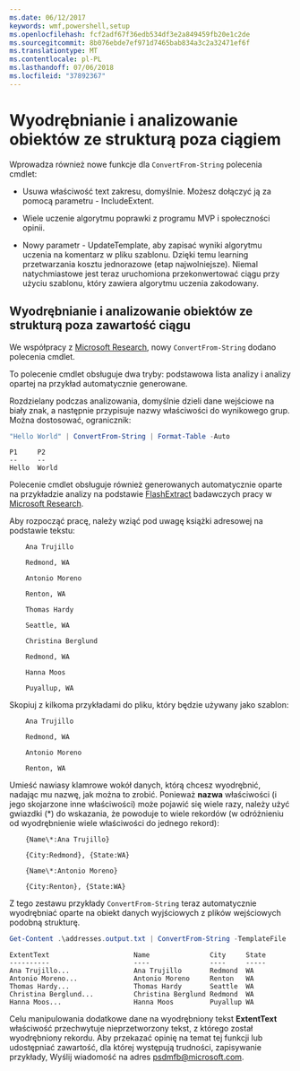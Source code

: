 ```yaml
---
ms.date: 06/12/2017
keywords: wmf,powershell,setup
ms.openlocfilehash: fcf2adf67f36edb534df3e2a849459fb20e1c2de
ms.sourcegitcommit: 8b076ebde7ef971d7465bab834a3c2a32471ef6f
ms.translationtype: MT
ms.contentlocale: pl-PL
ms.lasthandoff: 07/06/2018
ms.locfileid: "37892367"
---
```

# <a name="extract-and-parse-structured-objects-out-of-string"></a>Wyodrębnianie i analizowanie obiektów ze strukturą poza ciągiem

Wprowadza również nowe funkcje dla `ConvertFrom-String` polecenia cmdlet:

- Usuwa właściwość text zakresu, domyślnie. Możesz dołączyć ją za pomocą parametru - IncludeExtent.

- Wiele uczenie algorytmu poprawki z programu MVP i społeczności opinii.

- Nowy parametr - UpdateTemplate, aby zapisać wyniki algorytmu uczenia na komentarz w pliku szablonu. Dzięki temu learning przetwarzania kosztu jednorazowe (etap najwolniejsze). Niemal natychmiastowe jest teraz uruchomiona przekonwertować ciągu przy użyciu szablonu, który zawiera algorytmu uczenia zakodowany.

## <a name="extract-and-parse-structured-objects-out-of-string-content"></a>Wyodrębnianie i analizowanie obiektów ze strukturą poza zawartość ciągu

We współpracy z [Microsoft Research](https://www.microsoft.com/en-us/research/?from=http%3A%2F%2Fresearch.microsoft.com%2F), nowy `ConvertFrom-String` dodano polecenia cmdlet.

To polecenie cmdlet obsługuje dwa tryby: podstawowa lista analizy i analizy opartej na przykład automatycznie generowane.

Rozdzielany podczas analizowania, domyślnie dzieli dane wejściowe na biały znak, a następnie przypisuje nazwy właściwości do wynikowego grup. Można dostosować, ogranicznik:

```powershell
"Hello World" | ConvertFrom-String | Format-Table -Auto
```

```output
P1     P2
--     --
Hello  World
```

Polecenie cmdlet obsługuje również generowanych automatycznie oparte na przykładzie analizy na podstawie [FlashExtract](https://www.microsoft.com/en-us/research/publication/flashextract-framework-data-extraction-examples/?from=http%3A%2F%2Fresearch.microsoft.com%2Fen-us%2Fum%2Fpeople%2Fsumitg%2Fflashextract.html) badawczych pracy w [Microsoft Research](https://www.microsoft.com/en-us/research/?from=http%3A%2F%2Fresearch.microsoft.com%2F).

Aby rozpocząć pracę, należy wziąć pod uwagę książki adresowej na podstawie tekstu:

```
    Ana Trujillo

    Redmond, WA

    Antonio Moreno

    Renton, WA

    Thomas Hardy

    Seattle, WA

    Christina Berglund

    Redmond, WA

    Hanna Moos

    Puyallup, WA
```

Skopiuj z kilkoma przykładami do pliku, który będzie używany jako szablon:

```
    Ana Trujillo

    Redmond, WA

    Antonio Moreno

    Renton, WA
```

Umieść nawiasy klamrowe wokół danych, którą chcesz wyodrębnić, nadając mu nazwę, jak można to zrobić. Ponieważ **nazwa** właściwości (i jego skojarzone inne właściwości) może pojawić się wiele razy, należy użyć gwiazdki (\*) do wskazania, że powoduje to wiele rekordów (w odróżnieniu od wyodrębnienie wiele właściwości do jednego rekord):

```
    {Name\*:Ana Trujillo}

    {City:Redmond}, {State:WA}

    {Name\*:Antonio Moreno}

    {City:Renton}, {State:WA}
```

Z tego zestawu przykłady `ConvertFrom-String` teraz automatycznie wyodrębniać oparte na obiekt danych wyjściowych z plików wejściowych podobną strukturę.

```powershell
Get-Content .\addresses.output.txt | ConvertFrom-String -TemplateFile .\addresses.template.txt | Format-Table -Auto
```

```output
ExtentText                     Name               City     State
----------                     ----               ----     -----
Ana Trujillo...                Ana Trujillo       Redmond  WA
Antonio Moreno...              Antonio Moreno     Renton   WA
Thomas Hardy...                Thomas Hardy       Seattle  WA
Christina Berglund...          Christina Berglund Redmond  WA
Hanna Moos...                  Hanna Moos         Puyallup WA
```

Celu manipulowania dodatkowe dane na wyodrębniony tekst **ExtentText** właściwość przechwytuje nieprzetworzony tekst, z którego został wyodrębniony rekordu. Aby przekazać opinię na temat tej funkcji lub udostępniać zawartość, dla której występują trudności, zapisywanie przykłady, Wyślij wiadomość na adres <psdmfb@microsoft.com>.